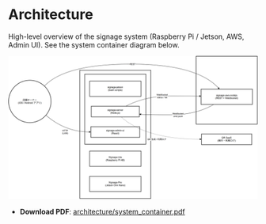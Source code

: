# Architecture

High-level overview of the signage system (Raspberry Pi / Jetson, AWS, Admin UI).
See the system container diagram below.

![System Container](system_container.png)

- **Download PDF**: [architecture/system_container.pdf](system_container.pdf)

